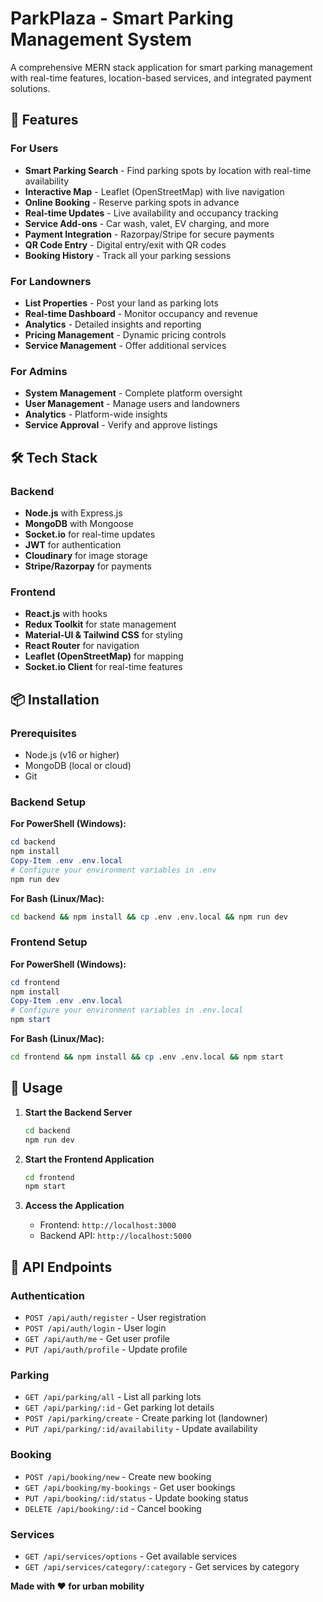 # ParkPlaza - Smart Parking Management System

A comprehensive MERN stack application for smart parking management with real-time features, location-based services, and integrated payment solutions.

## 🚀 Features

### For Users
- **Smart Parking Search** - Find parking spots by location with real-time availability
- **Interactive Map** - Leaflet (OpenStreetMap) with live navigation
- **Online Booking** - Reserve parking spots in advance
- **Real-time Updates** - Live availability and occupancy tracking
- **Service Add-ons** - Car wash, valet, EV charging, and more
- **Payment Integration** - Razorpay/Stripe for secure payments
- **QR Code Entry** - Digital entry/exit with QR codes
- **Booking History** - Track all your parking sessions

### For Landowners
- **List Properties** - Post your land as parking lots
- **Real-time Dashboard** - Monitor occupancy and revenue
- **Analytics** - Detailed insights and reporting
- **Pricing Management** - Dynamic pricing controls
- **Service Management** - Offer additional services

### For Admins
- **System Management** - Complete platform oversight
- **User Management** - Manage users and landowners
- **Analytics** - Platform-wide insights
- **Service Approval** - Verify and approve listings

## 🛠 Tech Stack

### Backend
- **Node.js** with Express.js
- **MongoDB** with Mongoose
- **Socket.io** for real-time updates
- **JWT** for authentication
- **Cloudinary** for image storage
- **Stripe/Razorpay** for payments

### Frontend
- **React.js** with hooks
- **Redux Toolkit** for state management
- **Material-UI & Tailwind CSS** for styling
- **React Router** for navigation
- **Leaflet (OpenStreetMap)** for mapping
- **Socket.io Client** for real-time features

## 📦 Installation

### Prerequisites
- Node.js (v16 or higher)
- MongoDB (local or cloud)
- Git

### Backend Setup

**For PowerShell (Windows):**
```powershell
cd backend
npm install
Copy-Item .env .env.local
# Configure your environment variables in .env
npm run dev
```

**For Bash (Linux/Mac):**
```bash
cd backend && npm install && cp .env .env.local && npm run dev
```

### Frontend Setup

**For PowerShell (Windows):**
```powershell
cd frontend
npm install
Copy-Item .env .env.local
# Configure your environment variables in .env.local
npm start
```

**For Bash (Linux/Mac):**
```bash
cd frontend && npm install && cp .env .env.local && npm start
```

## 🚀 Usage

1. **Start the Backend Server**
   ```bash
   cd backend
   npm run dev
   ```

2. **Start the Frontend Application**
   ```bash
   cd frontend
   npm start
   ```

3. **Access the Application**
   - Frontend: `http://localhost:3000`
   - Backend API: `http://localhost:5000`

## 📱 API Endpoints

### Authentication
- `POST /api/auth/register` - User registration
- `POST /api/auth/login` - User login
- `GET /api/auth/me` - Get user profile
- `PUT /api/auth/profile` - Update profile

### Parking
- `GET /api/parking/all` - List all parking lots
- `GET /api/parking/:id` - Get parking lot details
- `POST /api/parking/create` - Create parking lot (landowner)
- `PUT /api/parking/:id/availability` - Update availability

### Booking
- `POST /api/booking/new` - Create new booking
- `GET /api/booking/my-bookings` - Get user bookings
- `PUT /api/booking/:id/status` - Update booking status
- `DELETE /api/booking/:id` - Cancel booking

### Services
- `GET /api/services/options` - Get available services
- `GET /api/services/category/:category` - Get services by category

**Made with ❤️ for urban mobility**
